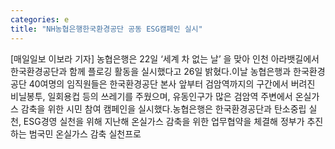 ```yaml
---
categories: e
title: "NH농협은행한국환경공단 공동 ESG캠페인 실시"
---
```

[매일일보 이보라 기자] 농협은행은 22일 ‘세계 차 없는 날’ 을 맞아 인천 아라뱃길에서 한국환경공단과 함께 플로깅 활동을 실시했다고 26일 밝혔다.이날 농협은행과 한국환경공단 40여명의 임직원들은 한국환경공단 본사 앞부터 검암역까지의 구간에서 버려진 비닐봉투, 일회용컵 등의 쓰레기를 주웠으며, 유동인구가 많은 검암역 주변에서 온실가스 감축을 위한 시민 참여 캠페인을 실시했다.농협은행은 한국환경공단과 탄소중립 실천, ESG경영 실천을 위해 지난해 온실가스 감축을 위한 업무협약을 체결해 정부가 추진하는 범국민 온실가스 감축 실천프로